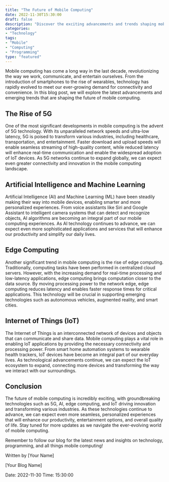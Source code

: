 ```yaml
---
title: "The Future of Mobile Computing"
date: 2022-11-30T15:30:00
draft: false
description: "Discover the exciting advancements and trends shaping mobile computing."
categories:
- "Technology"
tags:
- "Mobile"
- "Computing"
- "Programming"
type: "featured"
---
```


Mobile computing has come a long way in the last decade, revolutionizing the way we work, communicate, and entertain ourselves. From the introduction of smartphones to the rise of wearables, technology has rapidly evolved to meet our ever-growing demand for connectivity and convenience. In this blog post, we will explore the latest advancements and emerging trends that are shaping the future of mobile computing.

## The Rise of 5G

One of the most significant developments in mobile computing is the advent of 5G technology. With its unparalleled network speeds and ultra-low latency, 5G is poised to transform various industries, including healthcare, transportation, and entertainment. Faster download and upload speeds will enable seamless streaming of high-quality content, while reduced latency will enhance real-time communication and enable the widespread adoption of IoT devices. As 5G networks continue to expand globally, we can expect even greater connectivity and innovation in the mobile computing landscape.

## Artificial Intelligence and Machine Learning

Artificial Intelligence (AI) and Machine Learning (ML) have been steadily making their way into mobile devices, enabling smarter and more personalized experiences. From voice assistants like Siri and Google Assistant to intelligent camera systems that can detect and recognize objects, AI algorithms are becoming an integral part of our mobile computing experiences. As AI technology continues to advance, we can expect even more sophisticated applications and services that will enhance our productivity and simplify our daily lives.

## Edge Computing

Another significant trend in mobile computing is the rise of edge computing. Traditionally, computing tasks have been performed in centralized cloud servers. However, with the increasing demand for real-time processing and low-latency applications, edge computing brings computation closer to the data source. By moving processing power to the network edge, edge computing reduces latency and enables faster response times for critical applications. This technology will be crucial in supporting emerging technologies such as autonomous vehicles, augmented reality, and smart cities.

## Internet of Things (IoT)

The Internet of Things is an interconnected network of devices and objects that can communicate and share data. Mobile computing plays a vital role in enabling IoT applications by providing the necessary connectivity and processing power. From smart home automation systems to wearable health trackers, IoT devices have become an integral part of our everyday lives. As technological advancements continue, we can expect the IoT ecosystem to expand, connecting more devices and transforming the way we interact with our surroundings.

## Conclusion

The future of mobile computing is incredibly exciting, with groundbreaking technologies such as 5G, AI, edge computing, and IoT driving innovation and transforming various industries. As these technologies continue to advance, we can expect even more seamless, personalized experiences that will enhance our productivity, entertainment options, and overall quality of life. Stay tuned for more updates as we navigate the ever-evolving world of mobile computing.

Remember to follow our blog for the latest news and insights on technology, programming, and all things mobile computing!

Written by [Your Name]

[Your Blog Name]

Date: 2022-11-30
Time: 15:30:00
